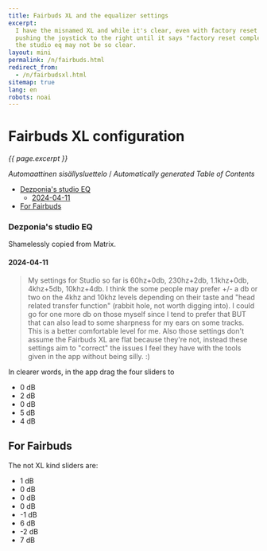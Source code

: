 ```yaml
---
title: Fairbuds XL and the equalizer settings
excerpt:
  I have the misnamed XL and while it's clear, even with factory reset by
  pushing the joystick to the right until it says "factory reset complete", but
  the studio eq may not be so clear.
layout: mini
permalink: /n/fairbuds.html
redirect_from:
  - /n/fairbudsxl.html
sitemap: true
lang: en
robots: noai
---
```


# Fairbuds XL configuration

_{{ page.excerpt }}_

<!-- editorconfig-checker-disable -->
<!-- prettier-ignore-start -->

<!-- START doctoc generated TOC please keep comment here to allow auto update -->
<!-- DON'T EDIT THIS SECTION, INSTEAD RE-RUN doctoc TO UPDATE -->
<em lang="fi">Automaattinen sisällysluettelo</em> / <em lang="en">Automatically generated Table of Contents</em>

  - [Dezponia's studio EQ](#dezponias-studio-eq)
    - [2024-04-11](#2024-04-11)
- [For Fairbuds](#for-fairbuds)

<!-- END doctoc generated TOC please keep comment here to allow auto update -->

<!-- prettier-ignore-end -->
<!-- editorconfig-checker-enable -->

### Dezponia's studio EQ

Shamelessly copied from Matrix.

#### 2024-04-11

> My settings for Studio so far is 60hz+0db, 230hz+2db, 1.1khz+0db, 4khz+5db,
> 10khz+4db. I think the some people may prefer +/- a db or two on the 4khz and
> 10khz levels depending on their taste and "head related transfer function"
> (rabbit hole, not worth digging into). I could go for one more db on those
> myself since I tend to prefer that BUT that can also lead to some sharpness
> for my ears on some tracks. This is a better comfortable level for me. Also
> those settings don't assume the Fairbuds XL are flat because they're not,
> instead these settings aim to "correct" the issues I feel they have with the
> tools given in the app without being silly. :)

In clearer words, in the app drag the four sliders to

- 0 dB
- 2 dB
- 0 dB
- 5 dB
- 4 dB

## For Fairbuds

The not XL kind sliders are:

- 1 dB
- 0 dB
- 0 dB
- 0 dB
- -1 dB
- 6 dB
- -2 dB
- 7 dB
